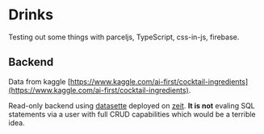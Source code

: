 # Drinks

Testing out some things with parceljs, TypeScript, css-in-js, firebase.

## Backend

Data from kaggle [https://www.kaggle.com/ai-first/cocktail-ingredients](https://www.kaggle.com/ai-first/cocktail-ingredients).

Read-only backend using [datasette](https://github.com/simonw/datasette) deployed on [zeit](https://zeit.co/now). **It is not** evaling SQL statements via a user with full CRUD capabilities which would be a terrible idea.
